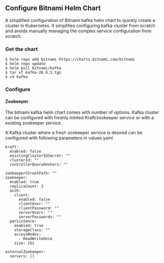 ## Configure Bitnami Helm Chart

A simplified configuration of Bitnami kafka helm chart to quickly create a cluster in Kubernetes. It simplifies configuring kafka cluster from scratch and avoids manually managing the complex service configuration from scratch.

### Get the chart

    $ helm repo add bitnami https://charts.bitnami.com/bitnami
    $ helm repo update
    $ helm pull bitnami/kafka
    $ tar xf kafka-26.8.5.tgz
    $ cd kafka

### Configure
#### Zookeeper
The bitnami kafka helm chart comes with number of options. Kafka cluster can be configured with freshly minted Kraft/zookeeper service or with a existing  zookeeper service.

A Kafka cluster where a fresh zookeeper service is desired can be configured with following parameters in values.yaml

    kraft:
      enabled: false
      existingClusterIdSecret: ""
      clusterId: ""
      controllerQuorumVoters: ""
    
    zookeeperChrootPath: ""
    zookeeper:
      enabled: true
      replicaCount: 3
      auth:
        client:
          enabled: false
          clientUser: ""
          clientPassword: ""
          serverUsers: ""
          serverPasswords: ""
      persistence:
        enabled: true
        storageClass: ""
        accessModes:
          - ReadWriteOnce
        size: 1Gi
    
    externalZookeeper:
      servers: []

<!--stackedit_data:
eyJoaXN0b3J5IjpbLTIwNjAxMzM4NjcsLTkwMzMxOTkxNSwtND
A1MTA0OTI5LC0yMDg4NzQ2NjEyLC03OTcwOTYyMDksLTMzMjQ1
NTM2M119
-->
